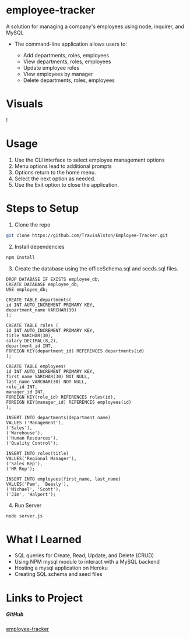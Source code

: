 # employee-tracker

A solution for managing a company's employees using node, inquirer, and MySQL
* The command-line application allows users to:

  * Add departments, roles, employees
  * View departments, roles, employees
  * Update employee roles
  * View employees by manager
  * Delete departments, roles, employees

# Visuals
!

# Usage

1. Use the CLI interface to select employee management options
2. Menu options lead to additional prompts
3. Options return to the home menu.
4. Select the next option as needed.
5. Use the Exit option to close the application.

# Steps to Setup
1. Clone the repo

```bash
git clone https://github.com/TravisAlston/Employee-Tracker.git
```

2. Install dependencies

```bash
npm install
```

3. Create the database using the officeSchema.sql and seeds.sql files.

```
DROP DATABASE IF EXISTS employee_db;
CREATE DATABASE employee_db;
USE employee_db;

CREATE TABLE departments(
id INT AUTO_INCREMENT PRIMARY KEY,
department_name VARCHAR(30)
);

CREATE TABLE roles (
id INT AUTO_INCREMENT PRIMARY KEY,
title VARCHAR(30),
salary DECIMAL(8,2),
department_id INT,
FOREIGN KEY(department_id) REFERENCES departments(id)
);

CREATE TABLE employees(
id INT AUTO_INCREMENT PRIMARY KEY,
first_name VARCHAR(30) NOT NULL,
last_name VARCHAR(30) NOT NULL,
role_id INT,
manager_id INT,
FOREIGN KEY(role_id) REFERENCES roles(id),
FOREIGN KEY(manager_id) REFERENCES employees(id)
);
```

```
INSERT INTO departments(department_name)
VALUES ('Management'),
('Sales'),
('Warehouse'),
('Human Resources'),
('Quality Control');

INSERT INTO roles(title)
VALUES('Regional Manager'),
('Sales Rep'),
('HR Rep');

INSERT INTO employees(first_name, last_name)
VALUES('Pam', 'Beesly'),
('Michael', 'Scott'),
('Jim', 'Halpert');

```

4. Run Server

```bash
node server.js
```



# What I Learned

* SQL queries for Create, Read, Update, and Delete (CRUD)
* Using NPM mysql module to interact with a MySQL backend
* Hosting a mysql application on Heroku
* Creating SQL schema and seed files

# Links to Project

##### GitHub
[employee-tracker](https://github.com/TravisAlston/Employee-Tracker)